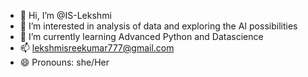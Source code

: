 - 👋 Hi, I’m @IS-Lekshmi
- 👀 I’m interested in analysis of data and exploring the AI possibilities
- 🌱 I’m currently learning Advanced Python and Datascience 
- 📫 lekshmisreekumar777@gmail.com
- 😄 Pronouns: she/Her


<!---
IS-Lekshmi/IS-Lekshmi is a ✨ special ✨ repository because its `README.md` (this file) appears on your GitHub profile.
You can click the Preview link to take a look at your changes.
--->

